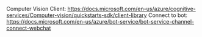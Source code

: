 Computer Vision Client: https://docs.microsoft.com/en-us/azure/cognitive-services/Computer-vision/quickstarts-sdk/client-library
Connect to bot: https://docs.microsoft.com/en-us/azure/bot-service/bot-service-channel-connect-webchat